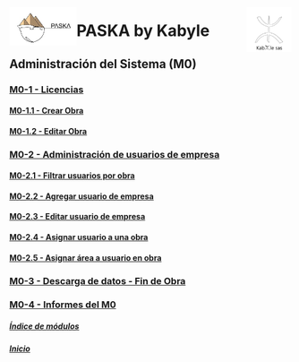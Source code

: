 <!---![LogoKabyle-Sinfondo-palabraKabYle](https://github.com/kabyleuy/kabyle2/blob/main/resources/LogoKabyle-Sinfondo-palabraKabYle.png?raw=true)--->
<!---![PalabraKabyle](resources/LogoKabyle-Sinfondo-palabraKabYle.png)--->

<img
  width="80"
  src="resources/LogoKabyle-Sinfondo-palabraKabYle.png"
  alt="Alt text"
  title="Kabyle SAS"
  style="display: inline-block; margin: 0 auto; max-width: 300px"
  align=right>
<img
  width="120"
  src="resources/Logo1-paska-CHCH.jpg"
  alt="Alt text"
  title="Paska by Kabyle"
  style="display: inline-block; margin: 0 auto; max-width: 300px"
  align=left>
  
<!---![Logo1-paska-CHCH](https://user-images.githubusercontent.com/111294790/187100277-dbd68fe2-9f6e-4175-b8bc-5bff73e4aed4.jpg)--->
# PASKA by Kabyle
## Administración del Sistema (M0)
###
### [M0-1 - Licencias](./M0.1-Licencias.md)
#### [M0-1.1 - Crear Obra](./M0.1.1-CrearObra.md)
#### [M0-1.2 - Editar Obra](./M0.1.2-EditarObra.md)
### [M0-2 - Administración de usuarios de empresa](./M0.2-AdministracionUsuariosEmpresa.md)
#### [M0-2.1 - Filtrar usuarios por obra](./M0.2.1-FiltrarUsuariosxObra.md)
#### [M0-2.2 - Agregar usuario de empresa](./M0.2.2-AgregarUsuarioEmpresa.md)
#### [M0-2.3 - Editar usuario de empresa](./M0.2.3-EditarUsuarioEmpresa.md)
#### [M0-2.4 - Asignar usuario a una obra](./M0.2.4-AsignarUsuarioAObra.md)
#### [M0-2.5 - Asignar área a usuario en obra](./M0.2.5-AsignarAreaUsuarioObra.md)
### [M0-3 - Descarga de datos - Fin de Obra](./M0.3-DescargaDatos.md)
### [M0-4 - Informes del M0](./M0.4-Informes_M0.md)


##### [Índice de módulos](./IndiceDeModulos.md) 
##### [Inicio](./README.md)  
<!---#### [Contacto](./Contacto.md)--->
 
